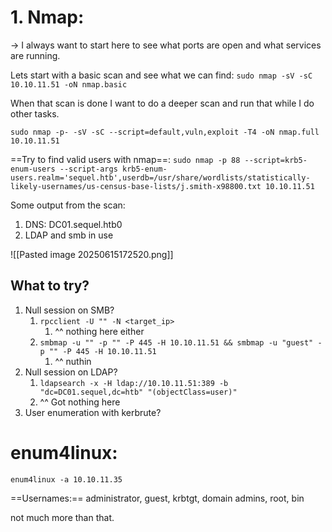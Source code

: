 # 1. Nmap: 
-> I always want to start here to see what ports are open and what services are running.

Lets start with a basic scan and see what we can find:
`sudo nmap -sV -sC 10.10.11.51 -oN nmap.basic`

When that scan is done I want to do a deeper scan and run that while I do other tasks.

`sudo nmap -p- -sV -sC --script=default,vuln,exploit -T4 -oN nmap.full 10.10.11.51`

==Try to find valid users with nmap==: 
`sudo nmap -p 88 --script=krb5-enum-users --script-args krb5-enum-users.realm='sequel.htb',userdb=/usr/share/wordlists/statistically-likely-usernames/us-census-base-lists/j.smith-x98800.txt 10.10.11.51`

Some output from the scan:

1. DNS: DC01.sequel.htb0
2. LDAP and smb in use

![[Pasted image 20250615172520.png]]

## What to try?
1. Null session on SMB?
	1. `rpcclient -U "" -N <target_ip> `
		1. ^^ nothing here either
	2. `smbmap -u "" -p "" -P 445 -H 10.10.11.51 && smbmap -u "guest" -p "" -P 445 -H 10.10.11.51`
		1. ^^ nuthin
2. Null session on LDAP?
	1. `ldapsearch -x -H ldap://10.10.11.51:389 -b "dc=DC01.sequel,dc=htb" "(objectClass=user)"`
	2. ^^ Got nothing here
3. User enumeration with kerbrute?

# enum4linux:
`enum4linux -a 10.10.11.35`

==Usernames:== administrator, guest, krbtgt, domain admins, root, bin

not much more than that.
